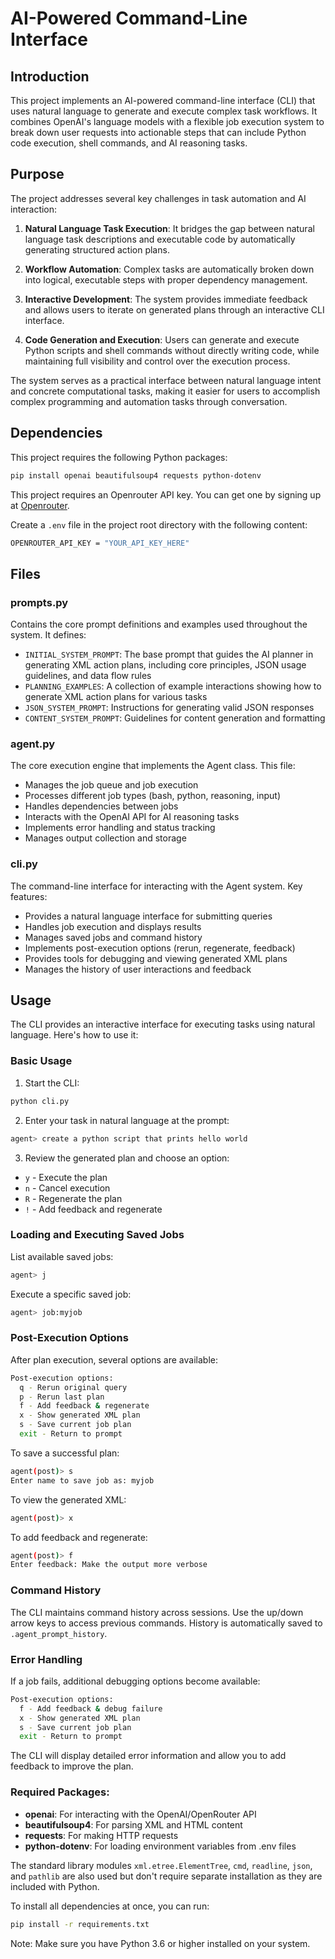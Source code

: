 # AI-Powered Command-Line Interface

## Introduction
This project implements an AI-powered command-line interface (CLI) that uses natural language to generate and execute complex task workflows. It combines OpenAI's language models with a flexible job execution system to break down user requests into actionable steps that can include Python code execution, shell commands, and AI reasoning tasks.

## Purpose
The project addresses several key challenges in task automation and AI interaction:

1. **Natural Language Task Execution**: It bridges the gap between natural language task descriptions and executable code by automatically generating structured action plans.

2. **Workflow Automation**: Complex tasks are automatically broken down into logical, executable steps with proper dependency management.

3. **Interactive Development**: The system provides immediate feedback and allows users to iterate on generated plans through an interactive CLI interface.

4. **Code Generation and Execution**: Users can generate and execute Python scripts and shell commands without directly writing code, while maintaining full visibility and control over the execution process.

The system serves as a practical interface between natural language intent and concrete computational tasks, making it easier for users to accomplish complex programming and automation tasks through conversation.

## Dependencies

This project requires the following Python packages:

```bash
pip install openai beautifulsoup4 requests python-dotenv
```

This project requires an Openrouter API key. You can get one by signing up at [Openrouter](https://openrouter.ai/).

Create a `.env` file in the project root directory with the following content:

```bash
OPENROUTER_API_KEY = "YOUR_API_KEY_HERE"
```


## Files

### prompts.py
Contains the core prompt definitions and examples used throughout the system. It defines:
- `INITIAL_SYSTEM_PROMPT`: The base prompt that guides the AI planner in generating XML action plans, including core principles, JSON usage guidelines, and data flow rules
- `PLANNING_EXAMPLES`: A collection of example interactions showing how to generate XML action plans for various tasks
- `JSON_SYSTEM_PROMPT`: Instructions for generating valid JSON responses
- `CONTENT_SYSTEM_PROMPT`: Guidelines for content generation and formatting

### agent.py 
The core execution engine that implements the Agent class. This file:
- Manages the job queue and job execution
- Processes different job types (bash, python, reasoning, input)
- Handles dependencies between jobs
- Interacts with the OpenAI API for AI reasoning tasks
- Implements error handling and status tracking
- Manages output collection and storage

### cli.py
The command-line interface for interacting with the Agent system. Key features:
- Provides a natural language interface for submitting queries
- Handles job execution and displays results
- Manages saved jobs and command history
- Implements post-execution options (rerun, regenerate, feedback)
- Provides tools for debugging and viewing generated XML plans
- Manages the history of user interactions and feedback

## Usage

The CLI provides an interactive interface for executing tasks using natural language. Here's how to use it:

### Basic Usage

1. Start the CLI:
```bash
python cli.py
```

2. Enter your task in natural language at the prompt:
```bash
agent> create a python script that prints hello world
```

3. Review the generated plan and choose an option:
- `y` - Execute the plan
- `n` - Cancel execution 
- `R` - Regenerate the plan
- `!` - Add feedback and regenerate

### Loading and Executing Saved Jobs

List available saved jobs:
```bash
agent> j
```

Execute a specific saved job:
```bash
agent> job:myjob
```

### Post-Execution Options

After plan execution, several options are available:

```bash
Post-execution options:
  q - Rerun original query
  p - Rerun last plan  
  f - Add feedback & regenerate
  x - Show generated XML plan
  s - Save current job plan
  exit - Return to prompt
```

To save a successful plan:
```bash
agent(post)> s
Enter name to save job as: myjob
```

To view the generated XML:
```bash
agent(post)> x
```

To add feedback and regenerate:
```bash
agent(post)> f
Enter feedback: Make the output more verbose
```

### Command History

The CLI maintains command history across sessions. Use the up/down arrow keys to access previous commands. History is automatically saved to `.agent_prompt_history`.

### Error Handling

If a job fails, additional debugging options become available:
```bash
Post-execution options:
  f - Add feedback & debug failure
  x - Show generated XML plan 
  s - Save current job plan
  exit - Return to prompt
```

The CLI will display detailed error information and allow you to add feedback to improve the plan.

### Required Packages:
- **openai**: For interacting with the OpenAI/OpenRouter API
- **beautifulsoup4**: For parsing XML and HTML content 
- **requests**: For making HTTP requests
- **python-dotenv**: For loading environment variables from .env files

The standard library modules `xml.etree.ElementTree`, `cmd`, `readline`, `json`, and `pathlib` are also used but don't require separate installation as they are included with Python.

To install all dependencies at once, you can run:

```bash
pip install -r requirements.txt
```

Note: Make sure you have Python 3.6 or higher installed on your system.